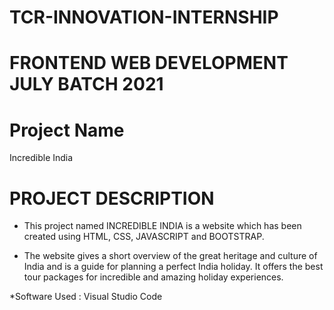 # TCR-INNOVATION-INTERNSHIP

# FRONTEND  WEB DEVELOPMENT  JULY BATCH  2021


# Project  Name 

Incredible  India


# PROJECT  DESCRIPTION

* This project named INCREDIBLE INDIA is a website which has been created using HTML, CSS,  JAVASCRIPT and BOOTSTRAP.

* The website gives a short overview of the great heritage and culture of India and is a guide for planning a perfect India holiday. It offers the best tour packages for incredible and amazing holiday experiences.  

*Software  Used : Visual  Studio  Code

